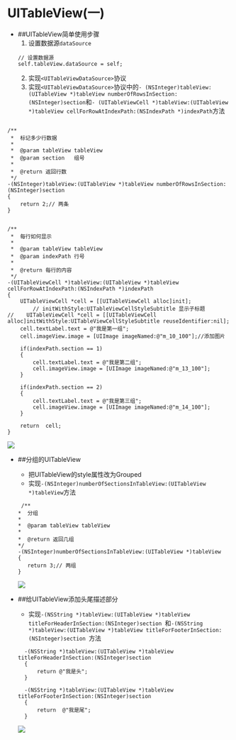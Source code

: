 # UITableView(一)

- ##UITableView简单使用步骤
  1. 设置数据源`dataSource`
  ```objc
  // 设置数据源
  self.tableView.dataSource = self;
  ```
  2. 实现`<UITableViewDataSource>`协议
  3. 实现`<UITableViewDataSource>`协议中的`- (NSInteger)tableView:(UITableView *)tableView numberOfRowsInSection:(NSInteger)section`和`- (UITableViewCell *)tableView:(UITableView *)tableView cellForRowAtIndexPath:(NSIndexPath *)indexPath`方法

```objc

/**
 *  标记多少行数据
 *
 *  @param tableView tableView
 *  @param section   组号
 *
 *  @return 返回行数
 */
-(NSInteger)tableView:(UITableView *)tableView numberOfRowsInSection:(NSInteger)section
{
    return 2;// 两条
}


/**
 *  每行如何显示
 *
 *  @param tableView tableView
 *  @param indexPath 行号
 *
 *  @return 每行的内容
 */
-(UITableViewCell *)tableView:(UITableView *)tableView cellForRowAtIndexPath:(NSIndexPath *)indexPath
{
    UITableViewCell *cell = [[UITableViewCell alloc]init];
        // initWithStyle:UITableViewCellStyleSubtitle 显示子标题
//    UITableViewCell *cell = [[UITableViewCell alloc]initWithStyle:UITableViewCellStyleSubtitle reuseIdentifier:nil];
    cell.textLabel.text = @"我是第一组";
    cell.imageView.image = [UIImage imageNamed:@"m_10_100"];//添加图片
    
    if(indexPath.section == 1)
    {
        cell.textLabel.text = @"我是第二组";
        cell.imageView.image = [UIImage imageNamed:@"m_13_100"];
    }
    
    if(indexPath.section == 2)
    {
        cell.textLabel.text = @"我是第三组";
        cell.imageView.image = [UIImage imageNamed:@"m_14_100"];
    }
    
    return  cell;
}

```
![](http://7xrpl5.com1.z0.glb.clouddn.com/16-4-21/67457894.jpg)
- ##分组的UITableView
  - 把UITableView的style属性改为Grouped
  - 实现`-(NSInteger)numberOfSectionsInTableView:(UITableView *)tableView`方法
 
   ```objc
    /**
   *  分组
   *
   *  @param tableView tableView
   *
   *  @return 返回几组
   */
  -(NSInteger)numberOfSectionsInTableView:(UITableView *)tableView
  {
      return 3;// 两组
  }
  ```
  ![](http://7xrpl5.com1.z0.glb.clouddn.com/16-4-21/85407458.jpg)
- ##给UITableView添加头尾描述部分
  - 实现`-(NSString *)tableView:(UITableView *)tableView titleForHeaderInSection:(NSInteger)section
`和`-(NSString *)tableView:(UITableView *)tableView titleForFooterInSection:(NSInteger)section
`方法
  
  ```objc
    -(NSString *)tableView:(UITableView *)tableView titleForHeaderInSection:(NSInteger)section
    {
        return @"我是头";
    }

    -(NSString *)tableView:(UITableView *)tableView titleForFooterInSection:(NSInteger)section
    {
        return  @"我是尾";
    }
  ```
  ![](http://7xrpl5.com1.z0.glb.clouddn.com/16-4-21/86275224.jpg)